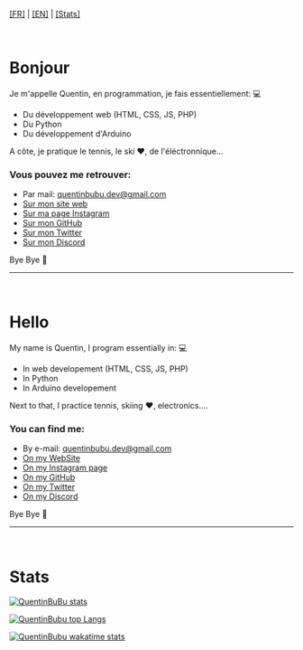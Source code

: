 [[FR]](#fr) | [[EN]](#en) | [[Stats]](#stats)

<a name="fr"></a>
<br />

# Bonjour

Je m'appelle Quentin, en programmation, je fais essentiellement: 💻
- Du développement web (HTML, CSS, JS, PHP)
- Du Python
- Du développement d'Arduino

A côte, je pratique le tennis, le ski ❤, de l'éléctronnique...

### Vous pouvez me retrouver:

- Par mail: quentinbubu.dev@gmail.com
- [Sur mon site web](https://quentinbubu.github.io)
- [Sur ma page Instagram](https://instagram.com/Quentin_bubu)
- [Sur mon GitHub](https://github.com/QuentinBubu)
- [Sur mon Twitter](https://twitter.com/BubuQuentin)
- [Sur mon Discord](https://discordapp.com/users/638351262827675661)

Bye Bye 👋

---

<a name="en"></a>
<br />

# Hello

My name is Quentin, I program essentially in: 💻
- In web developement (HTML, CSS, JS, PHP)
- In Python
- In Arduino developement

Next to that, I practice tennis, skiing ❤, electronics....

### You can find me:

- By e-mail: quentinbubu.dev@gmail.com
- [On my WebSite](https://quentinbubu.github.io)
- [On my Instagram page](https://instagram.com/Quentin_bubu)
- [On my GitHub](https://github.com/QuentinBubu)
- [On my Twitter](https://twitter.com/BubuQuentin)
- [On my Discord](https://discordapp.com/users/638351262827675661)

Bye Bye 👋

---

<a name="stats"></a>
<br />

# Stats

[![QuentinBuBu stats](https://github-readme-stats.vercel.app/api?username=QuentinBubu&count_private=true&show_icons=true&theme=dark)](https://github.com/QuentinBubu)

[![QuentinBubu top Langs](https://github-readme-stats.vercel.app/api/top-langs/?username=QuentinBubu&langs_count=15&theme=dark)](https://github.com/QuentinBubu)

[![QuentinBubu wakatime stats](https://github-readme-stats.vercel.app/api/wakatime?username=QuentinBubu&theme=dark)](https://github.com/QuentinBubu)
